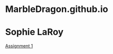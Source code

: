 # MarbleDragon.github.io
<h1>Sophie LaRoy</h1>
<p><a href="WebDesign10thGrade/WebDesignAssignment1SophieLaRoy.html">Assignment 1</a></p>
